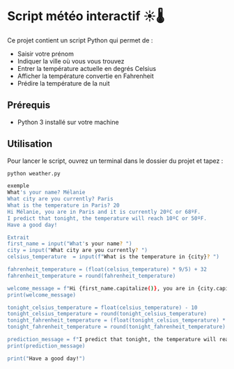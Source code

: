 # Script météo interactif ☀️🌡️

Ce projet contient un script Python qui permet de :

- Saisir votre prénom
- Indiquer la ville où vous vous trouvez
- Entrer la température actuelle en degrés Celsius
- Afficher la température convertie en Fahrenheit
- Prédire la température de la nuit

## Prérequis

- Python 3 installé sur votre machine

## Utilisation

Pour lancer le script, ouvrez un terminal dans le dossier du projet et tapez :

```bash
python weather.py

exemple
What's your name? Mélanie
What city are you currently? Paris
What is the temperature in Paris? 20
Hi Mélanie, you are in Paris and it is currently 20ºC or 68ºF.
I predict that tonight, the temperature will reach 10ºC or 50ºF.
Have a good day!

Extrait
first_name = input("What's your name? ")
city = input("What city are you currently? ")
celsius_temperature  = input(f"What is the temperature in {city}? ")

fahrenheit_temperature = (float(celsius_temperature) * 9/5) + 32
fahrenheit_temperature = round(fahrenheit_temperature)

welcome_message = f"Hi {first_name.capitalize()}, you are in {city.capitalize()} and it is currently {celsius_temperature}ºC or {fahrenheit_temperature}ºF."
print(welcome_message)

tonight_celsius_temperature = float(celsius_temperature) - 10
tonight_celsius_temperature = round(tonight_celsius_temperature)
tonight_fahrenheit_temperature = (float(tonight_celsius_temperature) * 9/5) + 32
tonight_fahrenheit_temperature = round(tonight_fahrenheit_temperature)

prediction_message = f"I predict that tonight, the temperature will reach {tonight_celsius_temperature}ºC or {tonight_fahrenheit_temperature}ºF."
print(prediction_message)

print("Have a good day!")
